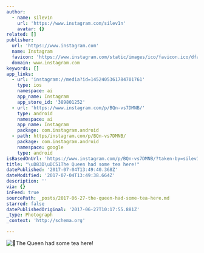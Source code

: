 ```yaml
---
author:
  - name: silev1n
    url: 'https://www.instagram.com/silev1n'
    avatar: {}
related: []
publisher:
  url: 'https://www.instagram.com'
  name: Instagram
  favicon: 'https://www.instagram.com/static/images/ico/favicon.ico/dfa85bb1fd63.ico'
  domain: www.instagram.com
keywords: []
app_links:
  - url: 'instagram://media?id=1452405361784701761'
    type: ios
    namespace: ai
    app_name: Instagram
    app_store_id: '389801252'
  - url: 'https://www.instagram.com/p/BQn-vs7DMNB/'
    type: android
    namespace: ai
    app_name: Instagram
    package: com.instagram.android
  - path: https/instagram.com/p/BQn-vs7DMNB/
    package: com.instagram.android
    namespace: google
    type: android
isBasedOnUrl: 'https://www.instagram.com/p/BQn-vs7DMNB/?taken-by=silev1n'
title: "\uD83D\uDC51The Queen had some tea here!"
datePublished: '2017-07-04T13:49:40.368Z'
dateModified: '2017-07-04T13:49:38.664Z'
description: ''
via: {}
inFeed: true
sourcePath: _posts/2017-06-27-the-queen-had-some-tea-here.md
starred: false
datePublishedOriginal: '2017-06-27T10:17:55.881Z'
_type: Photograph
_context: 'http://schema.org'

---
```

![The Queen had some tea here!](https://scontent.cdninstagram.com/t51.2885-15/s640x640/sh0.08/e35/16584019_1194160604035229_7715053172598767616_n.jpg)